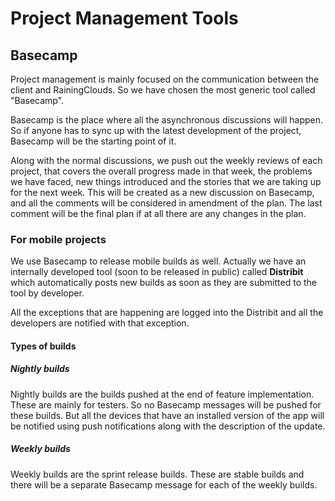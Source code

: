 # Project Management Tools
## Basecamp
Project management is mainly focused on the communication between the client and RainingClouds. So we have chosen the most generic tool called "Basecamp".

Basecamp is the place where all the asynchronous discussions will happen. So if anyone has to sync up with the latest development of the project, Basecamp will be the starting point of it.

Along with the normal discussions, we push out the weekly reviews of each project, that covers the overall progress made in that week, the problems we have faced, new things introduced and the stories that we are taking up for the next week. This will be created as a new discussion on Basecamp, and all the comments will be considered in amendment of the plan. The last comment will be the final plan if at all there are any changes in the plan.

### For mobile projects

We use Basecamp to release mobile builds as well. Actually we have an internally developed tool (soon to be released in public) called **Distribit** which automatically posts new builds as soon as they are submitted to the tool by developer. 

All the exceptions that are happening are logged into the Distribit and all the developers are notified with that exception. 

#### Types of builds
##### Nightly builds
Nightly builds are the builds pushed at the end of feature implementation. These are mainly for testers. So no Basecamp messages will be pushed for these builds. But all the devices that have an installed version of the app will be notified using push notifications along with the description of the update.
##### Weekly builds
Weekly builds are the sprint release builds. These are stable builds and there will be a separate Basecamp message for each of the weekly builds. 